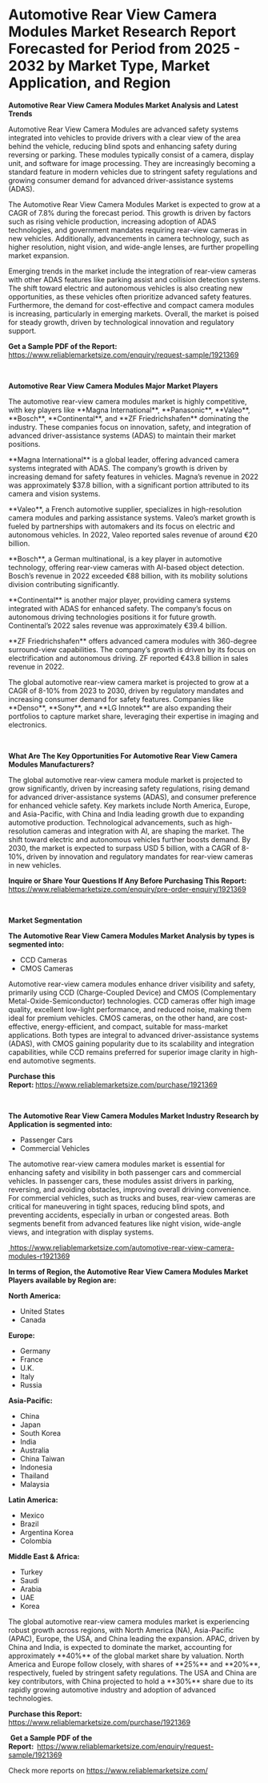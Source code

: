 <p><h1>Automotive Rear View Camera Modules Market Research Report Forecasted for Period from 2025 -  2032 by Market Type, Market Application, and Region</h1></p><p><strong>Automotive Rear View Camera Modules Market Analysis and Latest Trends</strong></p>
<p><p>Automotive Rear View Camera Modules are advanced safety systems integrated into vehicles to provide drivers with a clear view of the area behind the vehicle, reducing blind spots and enhancing safety during reversing or parking. These modules typically consist of a camera, display unit, and software for image processing. They are increasingly becoming a standard feature in modern vehicles due to stringent safety regulations and growing consumer demand for advanced driver-assistance systems (ADAS).</p><p>The Automotive Rear View Camera Modules Market is expected to grow at a CAGR of 7.8% during the forecast period. This growth is driven by factors such as rising vehicle production, increasing adoption of ADAS technologies, and government mandates requiring rear-view cameras in new vehicles. Additionally, advancements in camera technology, such as higher resolution, night vision, and wide-angle lenses, are further propelling market expansion.</p><p>Emerging trends in the market include the integration of rear-view cameras with other ADAS features like parking assist and collision detection systems. The shift toward electric and autonomous vehicles is also creating new opportunities, as these vehicles often prioritize advanced safety features. Furthermore, the demand for cost-effective and compact camera modules is increasing, particularly in emerging markets. Overall, the market is poised for steady growth, driven by technological innovation and regulatory support.</p></p>
<p><strong>Get a Sample PDF of the Report:&nbsp;</strong> <a href="https://www.reliablemarketsize.com/enquiry/request-sample/1921369?utm_campaign=1133&utm_medium=2&utm_source=Github&utm_content=ia&utm_term=24012025&utm_id=automotive-rear-view-camera-modules">https://www.reliablemarketsize.com/enquiry/request-sample/1921369</a></p>
<p>&nbsp;</p>
<p><strong>Automotive Rear View Camera Modules Major Market Players</strong></p>
<p><p>The automotive rear-view camera modules market is highly competitive, with key players like **Magna International**, **Panasonic**, **Valeo**, **Bosch**, **Continental**, and **ZF Friedrichshafen** dominating the industry. These companies focus on innovation, safety, and integration of advanced driver-assistance systems (ADAS) to maintain their market positions.</p><p>**Magna International** is a global leader, offering advanced camera systems integrated with ADAS. The company’s growth is driven by increasing demand for safety features in vehicles. Magna’s revenue in 2022 was approximately $37.8 billion, with a significant portion attributed to its camera and vision systems.</p><p>**Valeo**, a French automotive supplier, specializes in high-resolution camera modules and parking assistance systems. Valeo’s market growth is fueled by partnerships with automakers and its focus on electric and autonomous vehicles. In 2022, Valeo reported sales revenue of around €20 billion.</p><p>**Bosch**, a German multinational, is a key player in automotive technology, offering rear-view cameras with AI-based object detection. Bosch’s revenue in 2022 exceeded €88 billion, with its mobility solutions division contributing significantly.</p><p>**Continental** is another major player, providing camera systems integrated with ADAS for enhanced safety. The company’s focus on autonomous driving technologies positions it for future growth. Continental’s 2022 sales revenue was approximately €39.4 billion.</p><p>**ZF Friedrichshafen** offers advanced camera modules with 360-degree surround-view capabilities. The company’s growth is driven by its focus on electrification and autonomous driving. ZF reported €43.8 billion in sales revenue in 2022.</p><p>The global automotive rear-view camera market is projected to grow at a CAGR of 8-10% from 2023 to 2030, driven by regulatory mandates and increasing consumer demand for safety features. Companies like **Denso**, **Sony**, and **LG Innotek** are also expanding their portfolios to capture market share, leveraging their expertise in imaging and electronics.</p></p>
<p>&nbsp;</p>
<p><strong>What Are The Key Opportunities For Automotive Rear View Camera Modules Manufacturers?</strong></p>
<p><p>The global automotive rear-view camera module market is projected to grow significantly, driven by increasing safety regulations, rising demand for advanced driver-assistance systems (ADAS), and consumer preference for enhanced vehicle safety. Key markets include North America, Europe, and Asia-Pacific, with China and India leading growth due to expanding automotive production. Technological advancements, such as high-resolution cameras and integration with AI, are shaping the market. The shift toward electric and autonomous vehicles further boosts demand. By 2030, the market is expected to surpass USD 5 billion, with a CAGR of 8-10%, driven by innovation and regulatory mandates for rear-view cameras in new vehicles.</p></p>
<p><strong>Inquire or Share Your Questions If Any Before Purchasing This Report:</strong> <a href="https://www.reliablemarketsize.com/enquiry/pre-order-enquiry/1921369?utm_campaign=1133&utm_medium=2&utm_source=Github&utm_content=ia&utm_term=24012025&utm_id=automotive-rear-view-camera-modules">https://www.reliablemarketsize.com/enquiry/pre-order-enquiry/1921369</a></p>
<p>&nbsp;</p>
<p><strong>Market Segmentation</strong></p>
<p><strong>The Automotive Rear View Camera Modules Market Analysis by types is segmented into:</strong></p>
<p><ul><li>CCD Cameras</li><li>CMOS Cameras</li></ul></p>
<p><p>Automotive rear-view camera modules enhance driver visibility and safety, primarily using CCD (Charge-Coupled Device) and CMOS (Complementary Metal-Oxide-Semiconductor) technologies. CCD cameras offer high image quality, excellent low-light performance, and reduced noise, making them ideal for premium vehicles. CMOS cameras, on the other hand, are cost-effective, energy-efficient, and compact, suitable for mass-market applications. Both types are integral to advanced driver-assistance systems (ADAS), with CMOS gaining popularity due to its scalability and integration capabilities, while CCD remains preferred for superior image clarity in high-end automotive segments.</p></p>
<p><strong>Purchase this Report:&nbsp;</strong><a href="https://www.reliablemarketsize.com/purchase/1921369?utm_campaign=1133&utm_medium=2&utm_source=Github&utm_content=ia&utm_term=24012025&utm_id=automotive-rear-view-camera-modules">https://www.reliablemarketsize.com/purchase/1921369</a></p>
<p>&nbsp;</p>
<p><strong>The Automotive Rear View Camera Modules Market Industry Research by Application is segmented into:</strong></p>
<p><ul><li>Passenger Cars</li><li>Commercial Vehicles</li></ul></p>
<p><p>The automotive rear-view camera modules market is essential for enhancing safety and visibility in both passenger cars and commercial vehicles. In passenger cars, these modules assist drivers in parking, reversing, and avoiding obstacles, improving overall driving convenience. For commercial vehicles, such as trucks and buses, rear-view cameras are critical for maneuvering in tight spaces, reducing blind spots, and preventing accidents, especially in urban or congested areas. Both segments benefit from advanced features like night vision, wide-angle views, and integration with display systems.</p></p>
<p><a href="https://www.reliablemarketsize.com/automotive-rear-view-camera-modules-r1921369?utm_campaign=1133&utm_medium=2&utm_source=Github&utm_content=ia&utm_term=24012025&utm_id=automotive-rear-view-camera-modules">&nbsp;https://www.reliablemarketsize.com/automotive-rear-view-camera-modules-r1921369</a></p>
<p><strong>In terms of Region, the Automotive Rear View Camera Modules Market Players available by Region are:</strong></p>
<p>
    <p> <strong> North America: </strong>
        <ul>
            <li>United States</li>
            <li>Canada</li>
        </ul>
        </p> 
    <p> <strong> Europe: </strong>
        <ul>
            <li>Germany</li>
            <li>France</li>
            <li>U.K.</li>
            <li>Italy</li>
            <li>Russia</li>
        </ul>
        </p> 
    <p> <strong> Asia-Pacific: </strong>
        <ul>
            <li>China</li>
            <li>Japan</li>
            <li>South Korea</li>
            <li>India</li>
            <li>Australia</li>
            <li>China Taiwan</li>
            <li>Indonesia</li>
            <li>Thailand</li>
            <li>Malaysia</li>
        </ul>
        </p> 
    <p> <strong> Latin America: </strong>
        <ul>
            <li>Mexico</li>
            <li>Brazil</li>
            <li>Argentina Korea</li>
            <li>Colombia</li>
        </ul>
        </p> 
    <p> <strong> Middle East & Africa: </strong>
        <ul>
            <li>Turkey</li>
            <li>Saudi</li>
            <li>Arabia</li>
            <li>UAE</li>
            <li>Korea</li>
        </ul>
    </p>
    </p>
<p><p>The global automotive rear-view camera modules market is experiencing robust growth across regions, with North America (NA), Asia-Pacific (APAC), Europe, the USA, and China leading the expansion. APAC, driven by China and India, is expected to dominate the market, accounting for approximately **40%** of the global market share by valuation. North America and Europe follow closely, with shares of **25%** and **20%**, respectively, fueled by stringent safety regulations. The USA and China are key contributors, with China projected to hold a **30%** share due to its rapidly growing automotive industry and adoption of advanced technologies.</p></p>
<p><strong>Purchase this Report: </strong><a href="https://www.reliablemarketsize.com/purchase/1921369?utm_campaign=1133&utm_medium=2&utm_source=Github&utm_content=ia&utm_term=24012025&utm_id=automotive-rear-view-camera-modules">https://www.reliablemarketsize.com/purchase/1921369</a></p>
<p>&nbsp;<strong>Get a Sample PDF of the Report:&nbsp;&nbsp;</strong><a href="https://www.reliablemarketsize.com/enquiry/request-sample/1921369?utm_campaign=1133&utm_medium=2&utm_source=Github&utm_content=ia&utm_term=24012025&utm_id=automotive-rear-view-camera-modules">https://www.reliablemarketsize.com/enquiry/request-sample/1921369</a></p>
<p><strong></strong></p>
<p>Check more reports on <a href="https://www.reliablemarketsize.com/?utm_campaign=1133&utm_medium=2&utm_source=Github&utm_content=ia&utm_term=24012025&utm_id=automotive-rear-view-camera-modules">https://www.reliablemarketsize.com/</a></p>